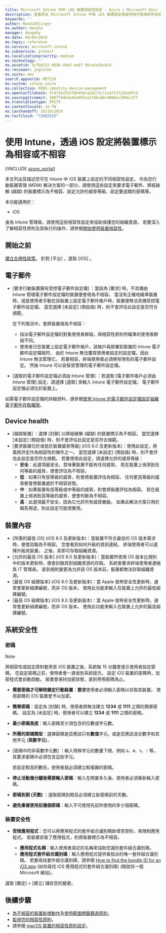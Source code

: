 ```yaml
---
title: Microsoft Intune 中的 iOS 裝置相容性設定 - Azure | Microsoft Docs
description: 查看您在 Microsoft Intune 中為 iOS 裝置設定相容性時可使用的所有設定清單。 要求電子郵件、檢查越獄或經破解的裝置、設定所允許的最低及最高作業系統、設定任何密碼限制，包括密碼長度和裝置的非使用狀態、限制應用程式等。
keywords: ''
author: MandiOhlinger
ms.author: mandia
manager: dougeby
ms.date: 04/04/2019
ms.topic: reference
ms.service: microsoft-intune
ms.subservice: protect
ms.localizationpriority: medium
ms.technology: ''
ms.assetid: 3cfb8222-d05b-49e3-ae6f-36ce1a16c61d
ms.reviewer: joglocke
ms.suite: ems
search.appverid: MET150
ms.custom: intune-azure
ms.collection: M365-identity-device-management
ms.openlocfilehash: 5f473e376278b454ca2d173c7c147137226a9fc9
ms.sourcegitcommit: 5807f4db4a45a093ce2fd6cb0c480bec384ec1ff
ms.translationtype: MTE75
ms.contentlocale: zh-TW
ms.lasthandoff: 10/19/2019
ms.locfileid: "72601515"
---
```

# <a name="ios-settings-to-mark-devices-as-compliant-or-not-compliant-using-intune"></a>使用 Intune，透過 iOS 設定將裝置標示為相容或不相容

[!INCLUDE [azure_portal](../includes/azure_portal.md)]

本文列出及描述您可在 Intune 中 iOS 裝置上設定的不同相容性設定。 作為您行動裝置管理 (MDM) 解決方案的一部分，請使用這些設定來要求電子郵件、將經破解 (越獄) 的裝置標示為不相容、設定允許的威脅等級、設定要過期的密碼等。

本功能適用於：

- iOS

身為 Intune 管理員，請使用這些相容性設定來協助保護您的組織資源。 若要深入了解相容性原則及其執行的操作，請參閱[開始使用裝置相容性](device-compliance-get-started.md)。

## <a name="before-you-begin"></a>開始之前

[建立合規性政策](create-compliance-policy.md#create-the-policy)。 針對 [平台]  ，選取 [iOS]  。

## <a name="email"></a>電子郵件

- [要求行動裝置擁有受控電子郵件設定檔]  ：當設為 [要求]  時，不具備由 Intune 管理電子郵件設定檔的裝置便會視為不相容。 當沒有正確地瞄準裝置時，或是使用者手動在該裝置上設定電子郵件帳戶時，裝置便無法具備受控電子郵件設定檔。 當您選擇 [未設定]   (預設值) 時，則不會評估此設定是否符合規範。

  在下列情況中，會將裝置視為不相容：

  - 指派電子郵件設定檔的對象使用者群組，與相容性原則所瞄準的使用者群組不同。
  - 使用者已在裝置上設定電子郵件帳戶，該帳戶與部署到裝置的 Intune 電子郵件設定檔相符。 由於 Intune 無法覆寫使用者設定的設定檔，因此 Intune 無法管理它。 若要相容，終端使用者必須移除現有的電子郵件設定。 然後 Intune 可以安裝受管理的電子郵件設定檔。

- [選取的電子郵件設定檔必須由 Intune 管理]  ：若選取 [電子郵件帳戶必須由 Intune 管理]  設定，請選擇 [選取]  來輸入 Intune 電子郵件設定檔。 電子郵件設定檔必須位於裝置上。

如需電子郵件設定檔的詳細資料，請參閱[使用 Intune 的電子郵件設定檔設定組織電子郵件存取權限](../configuration/email-settings-configure.md)。

## <a name="device-health"></a>Device health

- [越獄裝置]  ：選擇 [封鎖]  以將經破解 (越獄) 的裝置標示為不相容。 當您選擇 [未設定]   (預設值) 時，則不會評估此設定是否符合規範。
- [要求裝置位於或低於裝置威脅等級]  (iOS 8.0 及更新版本)：使用此設定，將風險評定作為相容性的條件之一。 當您選擇 [未設定]   (預設值) 時，則不會評估此設定是否符合規範。 若要使用此設定，請選擇允許的威脅等級：
  - **安全**：此選項最安全，意味著裝置不能有任何威脅。 若在裝置上偵測到任何等級的威脅，便會評估為不相容。
  - **低**︰如果只有低等級的威脅，則會將裝置評估為相容。 任何更高等級的威脅都會使裝置處於不相容狀態。
  - **中**︰如果裝置有低等級或中等級的威脅，則會將裝置評估為相容。 若在裝置上偵測到高等級的威脅，便會判斷為不相容。
  - **高**：此選項最不安全，因為它允許所有威脅層級。 如果此解決方案只用於報告用途，則此設定可能很實用。

## <a name="device-properties"></a>裝置內容

- [所需的最低 OS]  (iOS 8.0 及更新版本)：當裝置不符合最低的 OS 版本需求時，便會回報為不相容。 您會看到如何升級的資訊連結。 終端使用者可以選擇升級其裝置。 之後，其即可存取組織資源。
- [允許的最高 OS 版本]  (iOS 8.0 及更新版本)：當裝置所使用 OS 版本比規則中的版本更新時，便會封鎖其對組織資源的存取。 系統會要求終端使用者連絡其 IT 管理員。 直到規則變更為允許該 OS 版本前，裝置都無法存取組織資源。
- [最低 OS 組建版本]  (iOS 8.0 及更新版本)：當 Apple 發佈安全性更新時，通常會更新組建編號，而非 OS 版本。 使用此功能來輸入在裝置上允許的最低組建編號。
- [最高 OS 組建版本]  (iOS 8.0 及更新版本)：當 Apple 發佈安全性更新時，通常會更新組建編號，而非 OS 版本。 使用此功能來輸入在裝置上允許的最高組建編號。

## <a name="system-security"></a>系統安全性

### <a name="password"></a>密碼

> [!NOTE]
> 將相容性或設定原則套用至 iOS 裝置之後，系統每 15 分鐘會提示使用者設定密碼。 在設定密碼之前，使用者會一直收到系統提示。 設定 iOS 裝置的密碼時，加密程式會自動啟動。 裝置會保持加密狀態，直到停用密碼為止。

- **需要密碼才可解除鎖定行動裝置**：**要求**使用者必須輸入密碼以存取其裝置。 使用密碼的 iOS 裝置會予以加密。
- **簡單密碼**：設定為 [封鎖]  時，使用者將無法建立 **1234** 或 **1111** 之類的簡單密碼。 設定為 [未設定]  時，使用者可以建立 **1234** 或 **1111** 之類的密碼。
- **最小密碼長度**：輸入密碼至少須包含的位數或字元數。
- **所需的密碼類型**：選擇密碼是否應該只有**數值**字元，或是否應該混合數字和其他字元 (**英數字元**)。
- [密碼中的非英數字元數]  ：輸入特殊字元的數量下限，例如 `&`、`#`、`%`、`!` 等，其要求密碼中必須包含這些字元。

    若設定較高的數目，使用者就必須建立較複雜的密碼。

- **停止活動幾分鐘後需要輸入密碼**：輸入在閒置多久後，使用者必須重新輸入密碼。
- **密碼到期 (天數)** ：選取密碼到期且必須建立新密碼前的天數。
- **避免重複使用前幾個密碼**：輸入不可使用先前所使用的多少個密碼。

### <a name="device-security"></a>裝置安全性

- **受限應用程式**：您可以將應用程式的套件組合識別碼新增至原則，來限制應用程式。 若裝置安裝了應用程式，則將裝置標示為不相容。

  - **應用程式名稱**：輸入使用者易記的名稱來協助您識別套件組合識別碼。
  - **應用程式套件組合識別碼**：輸入應用程式提供者指派的唯一套件組合識別碼。 若要尋找套件組合識別碼，請參閱 [How to find the bundle ID for an iOS app](https://support.microsoft.com/help/4294074/how-to-find-the-bundle-id-for-an-ios-app) (如何尋找 iOS 應用程式的套件組合識別碼) (開啟另一個 Microsoft 網站)。  

選取 [確定]   > [建立]  儲存您的變更。

## <a name="next-steps"></a>後續步驟

- [為不相容的裝置新增動作](actions-for-noncompliance.md)及[使用範圍標籤篩選原則](../fundamentals/scope-tags.md)。
- [監視您的相容性原則](compliance-policy-monitor.md)。
- 請參閱 [macOS 裝置的相容性原則設定](compliance-policy-create-mac-os.md)。
